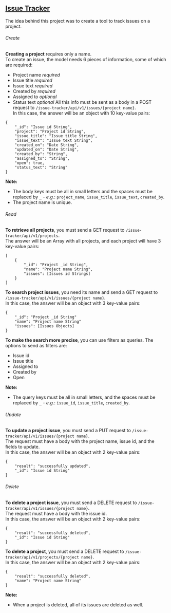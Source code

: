 ## [Issue Tracker](https://quality-assurance-app.onrender.com/issue-tracker)
The idea behind this project was to create a tool to track issues on a project.

###### Create
**Creating a project** requires only a name.  
To create an issue, the model needs 6 pieces of information, some of which are required:
- Project name *required*
- Issue title *required*
- Issue text *required*
- Created by *required*
- Assigned to *optional*
- Status text *optional*
All this info must be sent as a body in a POST request to `/issue-tracker/api/v1/issues/{project name}`.  
In this case, the answer will be an object with 10 key-value pairs:
```
{
	"_id": "Issue id String",
	"project": "Project id String",
	"issue_title": "Issue title String",
	"issue_text": "Issue text String",
	"created_on": "Date String",
	"updated_on": "Date String",
	"created_by": "String",
	"assigned_to": "String",
	"open": true,
	"status_text": "String"
}
```

**Note:**
- The body keys must be all in small letters and the spaces must be replaced by `_` - *e.g.*: `project_name`, `issue_title`, `issue_text`, `created_by`.
- The project name is unique.

###### Read
**To retrieve all projects**, you must send a GET request to `/issue-tracker/api/v1/projects`.  
The answer will be an Array with all projects, and each project will have 3 key-value pairs:
```
[
    {
        "_id": "Project _id String",
        "name": "Project name String",
        "issues": [Issues id Strings]
    }
]
```

**To search project issues**, you need its name and send a GET request to `/issue-tracker/api/v1/issues/{project name}`.  
In this case, the answer will be an object with 3 key-value pairs:
```
{
    "_id": "Project _id String"
    "name": "Project name String"
    "issues": [Issues Objects]
}
```

**To make the search more precise**, you can use filters as queries. The options to send as filters are:
- Issue id
- Issue title
- Assigned to
- Created by
- Open

**Note:**
- The query keys must be all in small letters, and the spaces must be replaced by `_` - *e.g.*: `issue_id`, `issue_title`, `created_by`.

###### Update
**To update a project issue**, you must send a PUT request to `/issue-tracker/api/v1/issues/{project name}`.  
The request must have a body with the project name, issue id, and the fields to update.  
In this case, the answer will be an object with 2 key-value pairs:
```
{
	"result": "successfully updated",
	"_id": "Issue id String"
}
```

###### Delete
**To delete a project issue**, you must send a DELETE request to `/issue-tracker/api/v1/issues/{project name}`.  
The request must have a body with the issue id.  
In this case, the answer will be an object with 2 key-value pairs:
```
{
	"result": "successfully deleted",
	"_id": "Issue id String"
}
```

**To delete a project**, you must send a DELETE request to `/issue-tracker/api/v1/projects/{project name}`.  
In this case, the answer will be an object with 2 key-value pairs:
```
{
	"result": "successfully deleted",
	"name": "Project name String"
}
```

**Note:**
- When a project is deleted, all of its issues are deleted as well.
